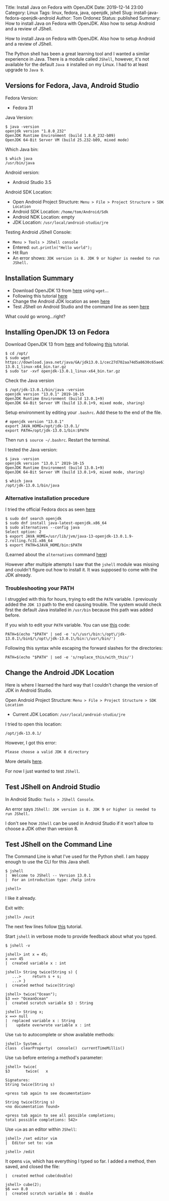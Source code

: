 Title: Install Java on Fedora with OpenJDK
Date: 2019-12-14 23:00
Category: Linux
Tags: linux, fedora, java, openjdk, jshell
Slug: install-java-fedora-openjdk-android
Author: Tom Ordonez
Status: published
Summary: How to install Java on Fedora with OpenJDK. Also how to setup Android and a review of JShell.

How to install Java on Fedora with OpenJDK. Also how to setup Android and a review of JShell.

The Python shell has been a great learning tool and I wanted a similar experience in Java. There is a module called `JShell`, however, it's not available for the default `Java 8` installed on my Linux. I had to at least upgrade to `Java 9`.

## Versions for Fedora, Java, Android Studio

Fedora Version:

* Fedora 31

Java Version:

    $ java -version
    openjdk version "1.8.0_232"
    OpenJDK Runtime Environment (build 1.8.0_232-b09)
    OpenJDK 64-Bit Server VM (build 25.232-b09, mixed mode)

Which Java bin:

    $ which java
    /usr/bin/java

Android version:

* Android Studio 3.5

Android SDK Location:

* Open Android Project Structure: `Menu > File > Project Structure > SDK Location`
* Android SDK Location: `/home/tom/Android/Sdk`
* Android NDK Location: empty
* JDK Location: `/usr/local/android-studio/jre`

Testing Android JShell Console:

* `Menu > Tools > JShell console`
* Entered: `out.println("Hello world");`
* Hit Run
* An error shows: `JDK version is 8. JDK 9 or higher is needed to run JShell.`

## Installation Summary

* Download OpenJDK 13 from [here](https://jdk.java.net/13/) using `wget`...
* Following this tutorial [here](https://www.tecmint.com/install-java-on-centos-rhel-fedora/)
* Change the Android JDK location as seen [here](https://stackoverflow.com/questions/30631286/how-to-specify-the-jdk-version-in-android-studio)
* Test JShell on Android Studio and the command line as seen [here](http://cr.openjdk.java.net/~rfield/tutorial/JShellTutorial.html)

What could go wrong...right?

## Installing OpenJDK 13 on Fedora

Download OpenJDK 13 from [here](https://jdk.java.net/13/) and following [this](https://www.tecmint.com/install-java-on-centos-rhel-fedora/) tutorial.

    $ cd /opt/
    $ sudo wget https://download.java.net/java/GA/jdk13.0.1/cec27d702aa74d5a8630c65ae61e4305/9/GPL/openjdk-13.0.1_linux-x64_bin.tar.gz
    $ sudo tar -xvf openjdk-13.0.1_linux-x64_bin.tar.gz

Check the Java version

    $ /opt/jdk-13.0.1/bin/java -version
    openjdk version "13.0.1" 2019-10-15
    OpenJDK Runtime Environment (build 13.0.1+9)
    OpenJDK 64-Bit Server VM (build 13.0.1+9, mixed mode, sharing)

Setup environment by editing your `.bashrc`. Add these to the end of the file.

    # openjdk version "13.0.1"
    export JAVA_HOME=/opt/jdk-13.0.1/
    export PATH=/opt/jdk-13.0.1/bin:$PATH

Then run `$ source ~/.bashrc`. Restart the terminal.

I tested the Java version:

    $ java -version
    openjdk version "13.0.1" 2019-10-15
    OpenJDK Runtime Environment (build 13.0.1+9)
    OpenJDK 64-Bit Server VM (build 13.0.1+9, mixed mode, sharing)

    $ which java
    /opt/jdk-13.0.1/bin/java

### Alternative installation procedure

I tried the official Fedora docs as seen [here](https://docs.fedoraproject.org/en-US/quick-docs/installing-java/)

    $ sudo dnf search openjdk
    $ sudo dnf install java-latest-openjdk.x86_64
    $ sudo alternatives --config java
    Select option: 2
    $ export JAVA_HOME=/usr/lib/jvm/java-13-openjdk-13.0.1.9-2.rolling.fc31.x86_64
    $ export PATH=$JAVA_HOME/bin:$PATH

(Learned about the `alternatives` command [here](https://developers.redhat.com/blog/2018/11/05/migrating-from-oracle-jdk-to-openjdk-on-red-hat-enterprise-linux-what-you-need-to-know/))

However after multiple attempts I saw that the `jshell` module was missing and couldn't figure out how to install it. It was supposed to come with the JDK already.

### Troubleshooting your PATH

I struggled with this for hours, trying to edit the `PATH` variable. I previously added the `JDK 13` path to the end causing trouble. The system would check first the default Java installed in `/usr/bin` because this path was added before.

If you wish to edit your `PATH` variable. You can use [this](https://unix.stackexchange.com/questions/108873/removing-a-directory-from-path) code:

    PATH=$(echo "$PATH" | sed -e 's/\/usr\/bin:\/opt\/jdk-13.0.1\/bin$/\/opt\/jdk-13.0.1\/bin:\/usr\/bin/')

Following this syntax while escaping the forward slashes for the directories:

    PATH=$(echo "$PATH" | sed -e 's/replace_this/with_this/')


## Change the Android JDK Location

Here is where I learned the hard way that I couldn't change the version of JDK in Android Studio. 

Open Android Project Structure: `Menu > File > Project Structure > SDK Location`

* Current JDK Location: `/usr/local/android-studio/jre`

I tried to open this location:

    /opt/jdk-13.0.1/

However, I got this error:

    Please choose a valid JDK 8 directory

More details [here](https://stackoverflow.com/questions/56997930/how-to-use-jdk-12-with-android-project).

For now I just wanted to test `JShell`.

## Test JShell on Android Studio

In Android Studio: `Tools > JShell Console`.

An error says `JShell: JDK version is 8. JDK 9 or higher is needed to run JShell.`

I don't see how `JShell` can be used in Android Studio if it won't allow to choose a JDK other than version 8.

## Test JShell on the Command Line

The Command Line is what I've used for the Python shell. I am happy enough to use the CLI for this Java shell.

    $ jshell
    |  Welcome to JShell -- Version 13.0.1
    |  For an introduction type: /help intro

    jshell>

I like it already.

Exit with:

    jshell> /exit

The next few lines follow [this](http://cr.openjdk.java.net/~rfield/tutorial/JShellTutorial.html) tutorial.

Start `jshell` in verbose mode to provide feedback about what you typed.

    $ jshell -v

    jshell> int x = 45;
	x ==> 45
	|  created variable x : int

	jshell> String twice(String s) {
	   ...>     return s + s;
	   ...> }
	|  created method twice(String)

	jshell> twice("Ocean");
	$3 ==> "OceanOcean"
	|  created scratch variable $3 : String

	jshell> String x;
	x ==> null
	|  replaced variable x : String
	|    update overwrote variable x : int

Use `tab` to autocomplete or show available methods:

    jshell> System.c
	class  clearProperty(  console()  currentTimeMillis()

Use `tab` before entering a method's parameter:

    jshell> twice(
	$3       twice(   x        

	Signatures:
	String twice(String s)

	<press tab again to see documentation>

	String twice(String s)
	<no documentation found>

	<press tab again to see all possible completions;
	total possible completions: 542>

Use `vim` as an editor within `JShell`:

    jshell> /set editor vim
	|  Editor set to: vim

	jshell> /edit

It opens `vim`, which has everything I typed so far. I added a method, then saved, and closed the file:

    |  created method cube(double)

	jshell> cube(2);
	$6 ==> 8.0
	|  created scratch variable $6 : double